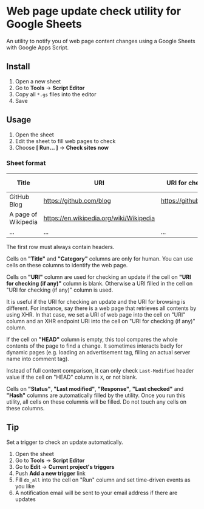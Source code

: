 Web page update check utility for Google Sheets
============
An utility to notify you of web page content changes using a Google Sheets with Google Apps Script.

Install
------------
1. Open a new sheet
2. Go to **Tools** -> **Script Editor**
3. Copy all `*.gs` files into the editor
4. Save

Usage
------------
1. Open the sheet
2. Edit the sheet to fill web pages to check
3. Choose **[ Run... ]** -> **Check sites now**

### Sheet format

| Title               | URI                                     | URI for checking (if any)    | Category  | HEAD | Status | Last modified | Response | Last checked | Hash |
|---------------------|-----------------------------------------|------------------------------|-----------|------|--------|---------------|----------|--------------|------|
| GitHub Blog         | https://github.com/blog                 | https://github.com/blog.atom | Blog      |      |        |               |          |              |      |
| A page of Wikipedia | https://en.wikipedia.org/wiki/Wikipedia |                              | Wikipedia | X    |        |               |          |              |      |
| ...                 | ...                                     | ...                          | ...       | ...  |        |               |          |              |      |

The first row must always contain headers.

Cells on **"Title"** and **"Category"** columns are only for human.
You can use cells on these columns to identify the web page.

Cells on **"URI"** column are used for checking an update if the cell on **"URI for checking (if any)"** column is blank.
Otherwise a URI filled in the cell on "URI for checking (if any)" column is used.

It is useful if the URI for checking an update and the URI for browsing is different.
For instance, say there is a web page that retrieves all contents by using XHR.
In that case, we set a URI of web page into the cell on "URI" column and an XHR endpoint URI into the cell on "URI for checking (if any)" column.

If the cell on **"HEAD"** column is empty, this tool compares the whole contents of the page to find a change.
It sometimes interacts badly for dynamic pages (e.g. loading an advertisement tag, filling an actual server name into comment tag).

Instead of full content comparison, it can only check `Last-Modified` header value if the cell on "HEAD" column is `X`, or not blank.

Cells on **"Status"**, **"Last modified"**, **"Response"**, **"Last checked"** and **"Hash"** columns are automatically filled by the utility.
Once you run this utility, all cells on these columnis will be filled.
Do not touch any cells on these columns.

Tip
------------
Set a trigger to check an update automatically.

1. Open the sheet
2. Go to **Tools** -> **Script Editor**
3. Go to **Edit** -> **Current project's triggers**
4. Push **Add a new trigger** link
5. Fill `do_all` into the cell on "Run" column and set time-driven events as you like
6. A notification email will be sent to your email address if there are updates

